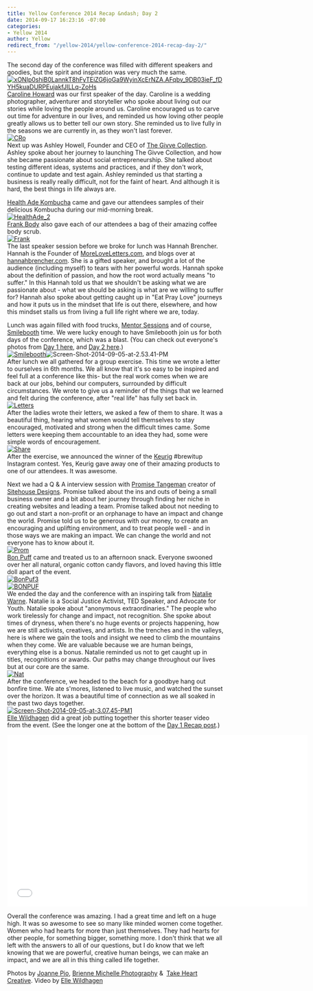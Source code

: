 ```yaml
---
title: Yellow Conference 2014 Recap &ndash; Day 2
date: 2014-09-17 16:23:16 -07:00
categories:
- Yellow 2014
author: Yellow
redirect_from: "/yellow-2014/yellow-conference-2014-recap-day-2/"
---
```


The second day of the conference was filled with different speakers and goodies, but the spirit and inspiration was very much the same.  
[![xONIp0shiB0LannkT8hFyTEiZG6joGa9WyinXcErNZA,AFqbv_9DB03ieF_fDYH5kuaDURPEujakfJILLq-ZoHs](https://yellow-blog-images.imgix.net/2014/09/xONIp0shiB0LannkT8hFyTEiZG6joGa9WyinXcErNZAAFqbv_9DB03ieF_fDYH5kuaDURPEujakfJILLq-ZoHs.jpg)](https://yellow-blog-images.imgix.net/2014/09/xONIp0shiB0LannkT8hFyTEiZG6joGa9WyinXcErNZAAFqbv_9DB03ieF_fDYH5kuaDURPEujakfJILLq-ZoHs.jpg)  
[Caroline Howard](http://www.carolinero.com/) was our first speaker of the day. Caroline is a wedding photographer, adventurer and storyteller who spoke about living out our stories while loving the people around us. Caroline encouraged us to carve out time for adventure in our lives, and reminded us how loving other people greatly allows us to better tell our own story. She reminded us to live fully in the seasons we are currently in, as they won't last forever.  
[![CRo](https://yellow-blog-images.imgix.net/2014/09/CRo.jpg)](https://yellow-blog-images.imgix.net/2014/09/CRo.jpg)  
Next up was Ashley Howell, Founder and CEO of [The Givve Collection](http://www.shopgivve.com/). Ashley spoke about her journey to launching The Givve Collection, and how she became passionate about social entrepreneurship. She talked about testing different ideas, systems and practices, and if they don't work, continue to update and test again. Ashley reminded us that starting a business is really really difficult, not for the faint of heart. And although it is hard, the best things in life always are.

[Health Ade Kombucha](http://health-ade.com/) came and gave our attendees samples of their delicious Kombucha during our mid-morning break.  
[![HealthAde_2](https://yellow-blog-images.imgix.net/2014/09/HealthAde_2.jpg)](https://yellow-blog-images.imgix.net/2014/09/HealthAde_2.jpg)  
[Frank Body](http://frankbody.com/) also gave each of our attendees a bag of their amazing coffee body scrub.  
[![Frank](https://yellow-blog-images.imgix.net/2014/09/Frank1.jpg)](https://yellow-blog-images.imgix.net/2014/09/Frank1.jpg)  
The last speaker session before we broke for lunch was Hannah Brencher. Hannah is the Founder of [MoreLoveLetters.com](http://www.moreloveletters.com/), and blogs over at [hannahbrencher.com](http://hannahbrencher.com/). She is a gifted speaker, and brought a lot of the audience (including myself) to tears with her powerful words. Hannah spoke about the definition of passion, and how the root word actually means "to suffer." In this Hannah told us that we shouldn't be asking what we are passionate about - what we should be asking is what are we willing to suffer for? Hannah also spoke about getting caught up in "Eat Pray Love" journeys and how it puts us in the mindset that life is out there, elsewhere, and how this mindset stalls us from living a full life right where we are, today.

Lunch was again filled with food trucks, [Mentor Sessions](yellowconference.com/mentor-sessions/) and of course, [Smilebooth](http://smilebooth.com/) time. We were lucky enough to have Smilebooth join us for both days of the conference, which was a blast. (You can check out everyone's photos from [Day 1 here](http://smilebooth.com/events/yellow-conference/), and [Day 2 here](http://smilebooth.com/events/yellow-conference-1/).)  
[![Smilebooth](https://yellow-blog-images.imgix.net/2014/09/Smilebooth.jpg)](https://yellow-blog-images.imgix.net/2014/09/Smilebooth.jpg)![Screen-Shot-2014-09-05-at-2.53.41-PM](https://yellow-blog-images.imgix.net/2014/09/Screen-Shot-2014-09-05-at-2.53.41-PM.png)  
After lunch we all gathered for a group exercise. This time we wrote a letter to ourselves in 6th months. We all know that it's so easy to be inspired and feel full at a conference like this- but the real work comes when we are back at our jobs, behind our computers, surrounded by difficult circumstances. We wrote to give us a reminder of the things that we learned and felt during the conference, after "real life" has fully set back in.  
[![Letters](https://yellow-blog-images.imgix.net/2014/09/Letters.jpg)](https://yellow-blog-images.imgix.net/2014/09/Letters.jpg)  
After the ladies wrote their letters, we asked a few of them to share. It was a beautiful thing, hearing what women would tell themselves to stay encouraged, motivated and strong when the difficult times came. Some letters were keeping them accountable to an idea they had, some were simple words of encouragement.  
[![Share](https://yellow-blog-images.imgix.net/2014/09/Share.jpg)](https://yellow-blog-images.imgix.net/2014/09/Share.jpg)  
After the exercise, we announced the winner of the [Keurig](http://www.keurig.com/) #brewitup Instagram contest. Yes, Keurig gave away one of their amazing products to one of our attendees. It was awesome.

Next we had a Q & A interview session with [Promise Tangeman](http://www.promisetangemanblog.com/) creator of [Sitehouse Designs](http://sitehousedesigns.com/). Promise talked about the ins and outs of being a small business owner and a bit about her journey through finding her niche in creating websites and leading a team. Promise talked about not needing to go out and start a non-profit or an orphanage to have an impact and change the world. Promise told us to be generous with our money, to create an encouraging and uplifting environment, and to treat people well - and in those ways we are making an impact. We can change the world and not everyone has to know about it.  
[![Prom](https://yellow-blog-images.imgix.net/2014/09/Prom.jpg)](https://yellow-blog-images.imgix.net/2014/09/Prom.jpg)  
[Bon Puff](http://www.bonpuf.com/) came and treated us to an afternoon snack. Everyone swooned over her all natural, organic cotton candy flavors, and loved having this little doll apart of the event.  
[![BonPuf3](https://yellow-blog-images.imgix.net/2014/09/BonPuf3.jpg)](https://yellow-blog-images.imgix.net/2014/09/BonPuf3.jpg)  
[![BONPUF](https://yellow-blog-images.imgix.net/2014/09/BONPUF.jpg)](https://yellow-blog-images.imgix.net/2014/09/BONPUF.jpg)  
We ended the day and the conference with an inspiring talk from [Natalie Warne](http://nataliewarne.com/). Natalie is a Social Justice Activist, TED Speaker, and Advocate for Youth. Natalie spoke about "anonymous extraordinaries." The people who work tirelessly for change and impact, not recognition. She spoke about times of dryness, when there's no huge events or projects happening, how we are still activists, creatives, and artists. In the trenches and in the valleys, here is where we gain the tools and insight we need to climb the mountains when they come. We are valuable because we are human beings, everything else is a bonus. Natalie reminded us not to get caught up in titles, recognitions or awards. Our paths may change throughout our lives but at our core are the same.  
[![Nat](https://yellow-blog-images.imgix.net/2014/09/Nat.jpg)](https://yellow-blog-images.imgix.net/2014/09/Nat.jpg)  
After the conference, we headed to the beach for a goodbye hang out bonfire time. We ate s'mores, listened to live music, and watched the sunset over the horizon. It was a beautiful time of connection as we all soaked in the past two days together.  
[![Screen-Shot-2014-09-05-at-3.07.45-PM1](https://yellow-blog-images.imgix.net/2014/09/Screen-Shot-2014-09-05-at-3.07.45-PM1.png)](https://yellow-blog-images.imgix.net/2014/09/Screen-Shot-2014-09-05-at-3.07.45-PM1.png)  
[Elle Wildhagen](http://ellenwildhagen.com/) did a great job putting together this shorter teaser video from the event. (See the longer one at the bottom of the [Day 1 Recap post](http://yellowconference.com/yellow-conference-2014-recap-day-1/).)

<iframe src="//player.vimeo.com/video/105934807" height="400" width="700" allowfullscreen="" frameborder="0"></iframe>

Overall the conference was amazing. I had a great time and left on a huge high. It was so awesome to see so many like minded women come together. Women who had hearts for more than just themselves. They had hearts for other people, for something bigger, something more. I don't think that we all left with the answers to all of our questions, but I do know that we left knowing that we are powerful, creative human beings, we can make an impact, and we are all in this thing called life together.

Photos by [Joanne Pio](http://www.joannepio.com/), [Brienne Michelle Photography](http://www.briennemichelle.com/) &  [Take Heart Creative](http://takeheartcreative.com/). Video by [Elle Wildhagen](http://ellenwildhagen.com/)
